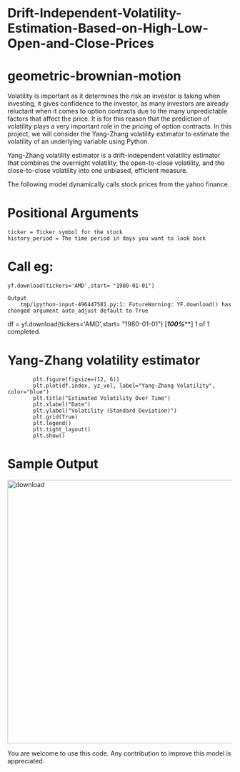 # Drift-Independent-Volatility-Estimation-Based-on-High-Low-Open-and-Close-Prices
# geometric-brownian-motion
Volatility is important as it determines the risk an investor is taking when investing, it gives confidence to the investor, as many investors are already reluctant when it comes to option contracts due to the many unpredictable factors that affect the price. It is for this reason that the prediction of volatility plays a very important role in the pricing of option contracts. In this project, we will consider the Yang-Zhang volatility estimator to estimate the volatility of an underlying variable using Python.

Yang-Zhang volatility estimator is a drift-independent volatility estimator that combines the overnight volatility, the open-to-close volatility, and the close-to-close volatility into one unbiased, efficient measure.

The following model dynamically calls stock prices from the yahoo finance.


# Positional Arguments
    ticker = Ticker symbol for the stock
    history_period = The time period in days you want to look back


# Call eg:
    yf.download(tickers='AMD',start= "1980-01-01")

    Output
        tmp/ipython-input-496447581.py:1: FutureWarning: YF.download() has changed argument auto_adjust default to True
  df = yf.download(tickers='AMD',start= "1980-01-01")
[*********************100%***********************]  1 of 1 completed.

# Yang-Zhang volatility estimator
            plt.figure(figsize=(12, 6))
            plt.plot(df.index, yz_vol, label="Yang-Zhang Volatility", color="blue")
            plt.title("Estimated Volatility Over Time")
            plt.xlabel("Date")
            plt.ylabel("Volatility (Standard Deviation)")
            plt.grid(True)
            plt.legend()
            plt.tight_layout()
            plt.show()
 # Sample Output
<img width="1189" height="590" alt="download" src="https://github.com/user-attachments/assets/c37163dd-9562-46d3-b25a-0c2d167be641" />

 

You are welcome to use this code. Any contribution to improve this model is appreciated.
